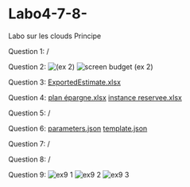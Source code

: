 # Labo4-7-8-
Labo sur les clouds Principe

Question 1:
/


Question 2:
![(ex 2)](https://github.com/BoJsp/Labo4-7-8-/assets/127385671/132de7cc-862c-49ef-998c-b46fa1424439)
![screen budget (ex 2)](https://github.com/BoJsp/Labo4-7-8-/assets/127385671/ac85185e-9d7d-4818-8d24-bf329aeefaab)


Question 3:
[ExportedEstimate.xlsx](https://github.com/BoJsp/Labo4-7-8-/files/13195072/ExportedEstimate.xlsx)


Question 4:
[plan épargne.xlsx](https://github.com/BoJsp/Labo4-7-8-/files/13195112/plan.epargne.xlsx)
[instance reservee.xlsx](https://github.com/BoJsp/Labo4-7-8-/files/13195113/instance.reservee.xlsx)


Question 5:
/


Question 6:
[parameters.json](https://github.com/BoJsp/Labo4-7-8-/files/13210166/parameters.json)
[template.json](https://github.com/BoJsp/Labo4-7-8-/files/13210167/template.json)


Question 7:
/


Question 8:
/


Question 9:
![ex9 1](https://github.com/BoJsp/Labo4-7-8-/assets/127385671/e38020de-0417-4187-aaf9-654ad65ab8da)
![ex9 2](https://github.com/BoJsp/Labo4-7-8-/assets/127385671/c3ec73d2-bd45-498d-8db2-3c95becd163a)
![ex9 3](https://github.com/BoJsp/Labo4-7-8-/assets/127385671/1d8312c5-2b1a-43e4-b8b6-038e94a530d8)

